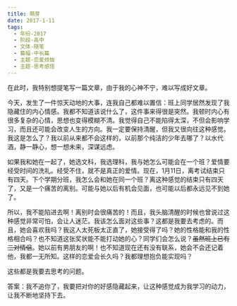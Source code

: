 ```yaml
---
title: 萌芽
date: 2017-1-11
tags:
  - 年份-2017
  - 阶段-高中
  - 文体-随笔
  - 篇幅-中长篇
  - 主题-恋爱烦恼
  - 主题-思考感悟
---
```


在此时，我特别想提笔写一篇文章，由于我的心神不宁，难以写成好文章。

今天，发生了一件惊天动地的大事，连我自己都难以置信：班上同学居然发现了我隐藏住的内心情感。我都不知道该说什么了，这件事来得很是突然。我顿时内心有很多复杂的心情，思想也变得模糊不清。我觉得自己不能陷得太深，不但会影响学习，而且还可能会改变人生的方向。我一定要保持清醒，但我又很向往这种感觉。我这是怎么了？我以前从来都不会这样的，以前那个纯洁的少年去哪了？以水代酒，静一静心，想一想未来，深谋远虑。

如果我和她在一起了，她选文科，我选理科，我与她怎么可能会在一个班？爱情要经受时间的洗礼。经受不住，就不是真正的爱情。现在，1月11日，离考试结束只有四天。下个学期分班，我怎么会和她在同一个班？离这种感觉的结束只有四天了，又是一个痛苦的离别。可能与她以后有机会见面，也可能以后都永远见不到她了。

所以，我不能陷进去啊！离别时会很痛苦的！而且，我头脑清醒的时候也曾说过这种感觉非常可怕，会让人迷茫。我该怎么面对这些事？这都是我要去考虑的。而且，她会喜欢我吗？我这人太死板太正直了，她接受得了吗？她的性格能和我的性格相合吗？也不知道这张奖状能不能打动她的心？同学们会怎么说？~~虽然班上已有三对情侣~~。她以前有男朋友的啊！也不知道现在还有没有联系，她会不会还记着他，我都一无所知。这样的恋爱会长久吗？我都理想抱负能实现吗？

这些都是我要去思考的问题。

答案：我不追你了，我要把对你的好感隐藏起来，让这种感觉成为我学习的动力，让我不断地坚持下去。
